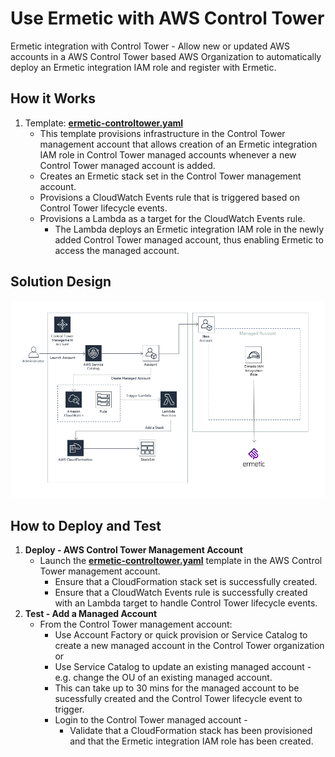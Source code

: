 # Use Ermetic with AWS Control Tower

Ermetic integration with Control Tower - Allow new or updated AWS accounts in a AWS Control Tower based AWS Organization to automatically deploy an Ermetic integration IAM role and register with Ermetic.

## How it Works

 1. Template: [**ermetic-controltower.yaml**](cloudformation/ermetic-controltower.yaml)
     - This template provisions infrastructure in the Control Tower management account that allows creation of an Ermetic integration IAM role in Control Tower managed accounts whenever a new Control Tower managed account is added.
     - Creates an Ermetic stack set in the Control Tower management account.
     - Provisions a CloudWatch Events rule that is triggered based on Control Tower lifecycle events.
     - Provisions a Lambda as a target for the CloudWatch Events rule.
        - The Lambda deploys an Ermetic integration IAM role in the newly added Control Tower managed account, thus enabling Ermetic to access the managed account.

## Solution Design

<img src="media/image1.png" />

## How to Deploy and Test

 1. **Deploy - AWS Control Tower Management Account**
     - Launch the [**ermetic-controltower.yaml**](cloudformation/ermetic-controltower.yaml) template in the AWS Control Tower management account.
        - Ensure that a CloudFormation stack set is successfully created.
        - Ensure that a CloudWatch Events rule is successfully created with an Lambda target to handle Control Tower lifecycle events.
 2. **Test - Add a Managed Account** 
     - From the Control Tower management account:
        - Use Account Factory or quick provision or Service Catalog to create a new managed account in the Control Tower organization or
        - Use Service Catalog to update an existing managed account - e.g. change the OU of an existing managed account.
        - This can take up to 30 mins for the managed account to be sucessfully created and the Control Tower lifecycle event to trigger.
        - Login to the Control Tower managed account - 
           - Validate that a CloudFormation stack has been provisioned and that the Ermetic integration IAM role has been created.
